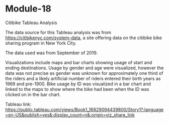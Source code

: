 # Module-18

Citibike Tableau Analysis

The data source for this Tableau analysis was from https://citibikenyc.com/system-data, a site offering data on the citibike bike sharing program in New York City. 

The data used was from September of 2019.

Visualizations include maps and bar charts showing usage of start and ending destinations. Usage by gender and age were visualized, however the data was not precise as gender was unknown for approximately one third of the riders and a likely artificial number of riders entered their birth years as 1969 and pre-1900. Bike usage by ID was visualized in a bar chart and linked to the maps to show where the bike had been when the ID was clicked on in the bar chart. 

Tableau link: https://public.tableau.com/views/Book1_16829094439800/Story1?:language=en-US&publish=yes&:display_count=n&:origin=viz_share_link
